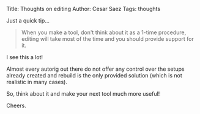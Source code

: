 Title: Thoughts on editing
Author: Cesar Saez
Tags: thoughts

Just a quick tip...

> When you make a tool, don't think about it as a 1-time procedure,
> editing will take most of the time and you should provide support for
> it.

I see this a lot!

Almost every autorig out there do not offer any control over the setups
already created and rebuild is the only provided solution (which is not
realistic in many cases).

So, think about it and make your next tool much more useful!

Cheers.
